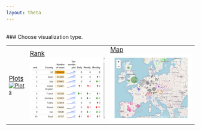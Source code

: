 ```yaml
---
layout: theta
---
```

<br>
### Choose visualization type.
<br>
<table class="center fit">
  <tr>
    <td> 
      <abbr title="Plots of the virus developement"> <lli> <a href="plots">
      <big> Plots </big> <br> <img  class="center fit" src="corona/plots/C19_anim_2.gif" alt="Plots" width = "450"> 
      </a></lli> </abbr>
    </td>
    <td> 
      <abbr title="Ranking of infected countries"> <lli> <a href="tab">
      <big> Rank </big> <br> <img  class="center fit" src="corona/plots/tab_mini.jpeg" alt="Rank"  > 
      </a></lli> </abbr>
    </td>
    <td> 
      <abbr title="Map with the virus spread"> <lli> <a href="map">
      <big> Map </big> <br> <img  class="center fit" src="corona/plots/map_mini.jpeg" alt="Map"> 
      </a></lli> </abbr>
    </td>

  </tr>
</table>





